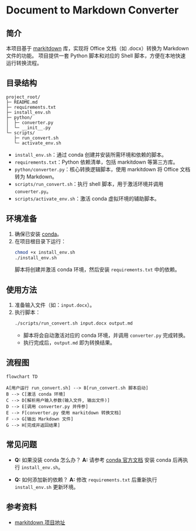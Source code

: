 # Document to Markdown Converter

## 简介

本项目基于 [markitdown](https://github.com/microsoft/markitdown/) 库，实现将 Office 文档（如 .docx）转换为 Markdown 文件的功能。
项目提供一套 Python 脚本和对应的 Shell 脚本，方便在本地快速运行转换流程。

## 目录结构

```
project_root/
├─ README.md
├─ requirements.txt
├─ install_env.sh
├─ python/
│  ├─ converter.py
│  └─ __init__.py
└─ scripts/
   ├─ run_convert.sh
   └─ activate_env.sh
```

- `install_env.sh`：通过 conda 创建并安装所需环境和依赖的脚本。
- `requirements.txt`：Python 依赖清单，包括 markitdown 等第三方库。
- `python/converter.py`：核心转换逻辑脚本，使用 markitdown 将 Office 文档转为 Markdown。
- `scripts/run_convert.sh`：执行 shell 脚本，用于激活环境并调用 `converter.py`。
- `scripts/activate_env.sh`：激活 conda 虚拟环境的辅助脚本。

## 环境准备

1. 确保已安装 [conda](https://docs.conda.io/en/latest/)。
2. 在项目根目录下运行：
   ```bash
   chmod +x install_env.sh
   ./install_env.sh
   ```
   脚本将创建并激活 conda 环境，然后安装 `requirements.txt` 中的依赖。

## 使用方法

1. 准备输入文件（如：`input.docx`）。
2. 执行脚本：
   ```bash
   ./scripts/run_convert.sh input.docx output.md
   ```
   - 脚本将会自动激活对应的 conda 环境，并调用 `converter.py` 完成转换。
   - 执行完成后，`output.md` 即为转换结果。

## 流程图

```mermaid
flowchart TD

A[用户运行 run_convert.sh] --> B[run_convert.sh 脚本启动]
B --> C[激活 conda 环境]
C --> D[解析用户输入参数(输入文件, 输出文件)]
D --> E[调用 converter.py 并传参]
E --> F[converter.py 使用 markitdown 转换文档]
F --> G[输出 Markdown 文件]
G --> H[完成并返回结果]
```

## 常见问题

- **Q:** 如果没装 conda 怎么办？
  **A:** 请参考 [conda 官方文档](https://docs.conda.io/en/latest/) 安装 conda 后再执行 `install_env.sh`。

- **Q:** 如何添加新的依赖？
  **A:** 修改 `requirements.txt` 后重新执行 `install_env.sh` 更新环境。

## 参考资料

- [markitdown 项目地址](https://github.com/microsoft/markitdown/)
